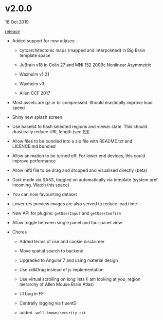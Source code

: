# v2.0.0

18 Oct 2019

[release](https://github.com/HumanBrainProject/interactive-viewer/releases/tag/v2.0.0)

- Added support for new atlases:
  - cytoarchitectonic maps (mapped and interpolated) in Big Brain template space

  - JuBrain v18 in Colin 27 and MNI 152 2009c Nonlinear Asymmetric

  - Waxholm v1.01
  
  - Waxholm v3
  
  - Allen CCF 2017

- Most assets are gz or br compressed. Should drastically improve load speed

- Shiny new splash screen

- Use base64 to hash selected regions and viewer state. This should drastically reduce URL length (see [PR](https://github.com/HumanBrainProject/interactive-viewer/pull/241))

- Allow files to be bundled into a zip file with README.txt and LICENCE.md bundled

- Allow animation to be turned off. For lower end devices, this could improve performance

- Allow nifti file to be drag and dropped and visualised directly (beta)

- Dark mode via SASS, toggled on automatically via template (system pref incoming. Watch this space)

- You can now favouriting dataset

- Lower res preview images are also served to reduce load time

- New API for plugins: `getUserInput` and `getUserConfirm`

- Allow toggle between single panel and four panel view

- Chores

  - Added terms of use and cookie disclaimer
  
  - Move spatial search to backend
  
  - Upgraded to Angular 7 and using material design
  
  - Use cdkDrag instead of js implementation
  
  - Use virtual scrolling on long lists (I am looking at you, region hierarchy of Allen Mouse Brain Atlas)
  
  - UI bug in FF
  
  - Centrally logging via fluentD

  - added `.well-known/security.txt`